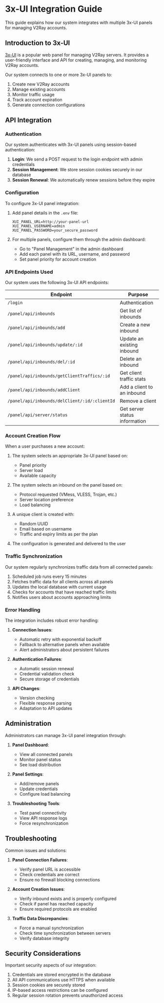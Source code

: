 # 3x-UI Integration Guide

This guide explains how our system integrates with multiple 3x-UI panels for managing V2Ray accounts.

## Introduction to 3x-UI

[3x-UI](https://github.com/MHSanaei/3x-ui) is a popular web panel for managing V2Ray servers. It provides a user-friendly interface and API for creating, managing, and monitoring V2Ray accounts.

Our system connects to one or more 3x-UI panels to:
1. Create new V2Ray accounts
2. Manage existing accounts
3. Monitor traffic usage
4. Track account expiration
5. Generate connection configurations

## API Integration

### Authentication

Our system authenticates with 3x-UI panels using session-based authentication:

1. **Login**: We send a POST request to the login endpoint with admin credentials
2. **Session Management**: We store session cookies securely in our database
3. **Session Renewal**: We automatically renew sessions before they expire

### Configuration

To configure 3x-UI panel integration:

1. Add panel details in the `.env` file:
   ```
   XUI_PANEL_URL=http://your-panel-url
   XUI_PANEL_USERNAME=admin
   XUI_PANEL_PASSWORD=your_secure_password
   ```

2. For multiple panels, configure them through the admin dashboard:
   - Go to "Panel Management" in the admin dashboard
   - Add each panel with its URL, username, and password
   - Set panel priority for account creation

### API Endpoints Used

Our system uses the following 3x-UI API endpoints:

| Endpoint | Purpose |
|----------|---------|
| `/login` | Authentication |
| `/panel/api/inbounds` | Get list of inbounds |
| `/panel/api/inbounds/add` | Create a new inbound |
| `/panel/api/inbounds/update/:id` | Update an existing inbound |
| `/panel/api/inbounds/del/:id` | Delete an inbound |
| `/panel/api/inbounds/getClientTraffics/:id` | Get client traffic stats |
| `/panel/api/inbounds/addClient` | Add a client to an inbound |
| `/panel/api/inbounds/delClient/:id/:clientId` | Remove a client |
| `/panel/api/server/status` | Get server status information |

### Account Creation Flow

When a user purchases a new account:

1. The system selects an appropriate 3x-UI panel based on:
   - Panel priority
   - Server load
   - Available capacity

2. The system selects an inbound on the panel based on:
   - Protocol requested (VMess, VLESS, Trojan, etc.)
   - Server location preference
   - Load balancing

3. A unique client is created with:
   - Random UUID
   - Email based on username
   - Traffic and expiry limits as per the plan

4. The configuration is generated and delivered to the user

### Traffic Synchronization

Our system regularly synchronizes traffic data from all connected panels:

1. Scheduled job runs every 15 minutes
2. Fetches traffic data for all clients across all panels
3. Updates the local database with current usage
4. Checks for accounts that have reached traffic limits
5. Notifies users about accounts approaching limits

### Error Handling

The integration includes robust error handling:

1. **Connection Issues**:
   - Automatic retry with exponential backoff
   - Fallback to alternative panels when available
   - Alert administrators about persistent failures

2. **Authentication Failures**:
   - Automatic session renewal
   - Credential validation check
   - Secure storage of credentials

3. **API Changes**:
   - Version checking
   - Flexible response parsing
   - Adaptation to API updates

## Administration

Administrators can manage 3x-UI panel integration through:

1. **Panel Dashboard**:
   - View all connected panels
   - Monitor panel status
   - See load distribution

2. **Panel Settings**:
   - Add/remove panels
   - Update credentials
   - Configure load balancing

3. **Troubleshooting Tools**:
   - Test panel connectivity
   - View API response logs
   - Force resynchronization

## Troubleshooting

Common issues and solutions:

1. **Panel Connection Failures**:
   - Verify panel URL is accessible
   - Check credentials are correct
   - Ensure no firewall blocking connections

2. **Account Creation Issues**:
   - Verify inbound exists and is properly configured
   - Check if panel has reached capacity
   - Ensure required protocols are enabled

3. **Traffic Data Discrepancies**:
   - Force a manual synchronization
   - Check time synchronization between servers
   - Verify database integrity

## Security Considerations

Important security aspects of our integration:

1. Credentials are stored encrypted in the database
2. All API communications use HTTPS when available
3. Session cookies are securely stored
4. IP-based access restrictions can be configured
5. Regular session rotation prevents unauthorized access 